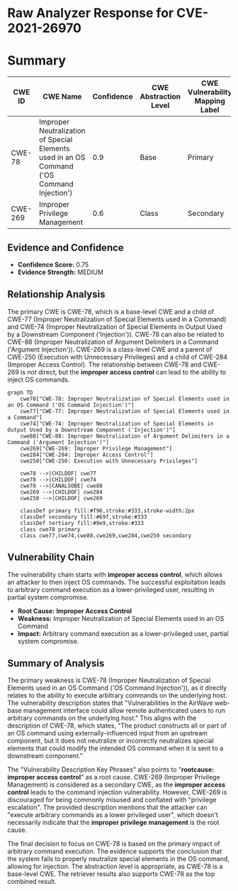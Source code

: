 # Raw Analyzer Response for CVE-2021-26970

# Summary
| CWE ID | CWE Name | Confidence | CWE Abstraction Level | CWE Vulnerability Mapping Label | CWE-Vulnerability Mapping Notes |
|---|---|---|---|---|---|
| CWE-78 | Improper Neutralization of Special Elements used in an OS Command ('OS Command Injection') | 0.9 | Base | Primary | Allowed |
| CWE-269 | Improper Privilege Management | 0.6 | Class | Secondary | Discouraged |

## Evidence and Confidence

*   **Confidence Score:** 0.75
*   **Evidence Strength:** MEDIUM

## Relationship Analysis
The primary CWE is CWE-78, which is a base-level CWE and a child of CWE-77 (Improper Neutralization of Special Elements used in a Command) and CWE-74 (Improper Neutralization of Special Elements in Output Used by a Downstream Component ('Injection')). CWE-78 can also be related to CWE-88 (Improper Neutralization of Argument Delimiters in a Command ('Argument Injection')). CWE-269 is a class-level CWE and a parent of CWE-250 (Execution with Unnecessary Privileges) and a child of CWE-284 (Improper Access Control). The relationship between CWE-78 and CWE-269 is not direct, but the **improper access control** can lead to the ability to inject OS commands.

```mermaid
graph TD
    cwe78["CWE-78: Improper Neutralization of Special Elements used in an OS Command ('OS Command Injection')"]
    cwe77["CWE-77: Improper Neutralization of Special Elements used in a Command"]
    cwe74["CWE-74: Improper Neutralization of Special Elements in Output Used by a Downstream Component ('Injection')"]
    cwe88["CWE-88: Improper Neutralization of Argument Delimiters in a Command ('Argument Injection')"]
    cwe269["CWE-269: Improper Privilege Management"]
    cwe284["CWE-284: Improper Access Control"]
    cwe250["CWE-250: Execution with Unnecessary Privileges"]
    
    cwe78 -->|CHILDOF| cwe77
    cwe78 -->|CHILDOF| cwe74
    cwe78 -->|CANALSOBE| cwe88
    cwe269 -->|CHILDOF| cwe284
    cwe250 -->|CHILDOF| cwe269
    
    classDef primary fill:#f96,stroke:#333,stroke-width:2px
    classDef secondary fill:#69f,stroke:#333
    classDef tertiary fill:#9e9,stroke:#333
    class cwe78 primary
    class cwe77,cwe74,cwe88,cwe269,cwe284,cwe250 secondary
```

## Vulnerability Chain
The vulnerability chain starts with **improper access control**, which allows an attacker to then inject OS commands. The successful exploitation leads to arbitrary command execution as a lower-privileged user, resulting in partial system compromise.
  - **Root Cause:** **Improper Access Control**
  - **Weakness:** Improper Neutralization of Special Elements used in an OS Command
  - **Impact:** Arbitrary command execution as a lower-privileged user, partial system compromise.

## Summary of Analysis
The primary weakness is CWE-78 (Improper Neutralization of Special Elements used in an OS Command ('OS Command Injection')), as it directly relates to the ability to execute arbitrary commands on the underlying host. The vulnerability description states that "Vulnerabilities in the AirWave web-base management interface could allow remote authenticated users to run arbitrary commands on the underlying host." This aligns with the description of CWE-78, which states, "The product constructs all or part of an OS command using externally-influenced input from an upstream component, but it does not neutralize or incorrectly neutralizes special elements that could modify the intended OS command when it is sent to a downstream component."

The "Vulnerability Description Key Phrases" also points to "**rootcause:** **improper access control**" as a root cause. CWE-269 (Improper Privilege Management) is considered as a secondary CWE, as the **improper access control** leads to the command injection vulnerability. However, CWE-269 is discouraged for being commonly misused and conflated with "privilege escalation". The provided description mentions that the attacker can "execute arbitrary commands as a lower privileged user", which doesn't necessarily indicate that the **improper privilege management** is the root cause.

The final decision to focus on CWE-78 is based on the primary impact of arbitrary command execution. The evidence supports the conclusion that the system fails to properly neutralize special elements in the OS command, allowing for injection. The abstraction level is appropriate, as CWE-78 is a base-level CWE. The retriever results also supports CWE-78 as the top combined result.